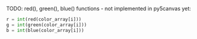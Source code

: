 TODO: red(), green(), blue() functions - not implemented in py5canvas yet:
```python
r = int(red(color_array[i]))
g = int(green(color_array[i]))
b = int(blue(color_array[i]))
```
